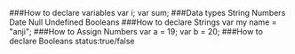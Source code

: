 ###How to declare variables
	 var i;
	 var sum;
###Data types
	String
	Numbers
	Date
	Null
	Undefined
	Booleans
###How to declare Strings
	var my name = "anji";
###How to Assign Numbers
	var a = 19;
	var b = 20;
###How to declare Booleans
	status:true/false

	
	

